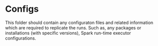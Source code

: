 # Configs

This folder should contain any configuraton files and related information which are required to replicate the runs. Such as, any packages or installations (with specific versions), Spark run-time executor configurations.